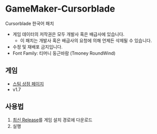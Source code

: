 # GameMaker-Cursorblade

Cursorblade 한국어 패치

- 게임 데이터의 저작권은 모두 개발사 혹은 배급사에 있습니다.
  - 이 패치는 개발사 혹은 배급사의 요청에 의해 언제든 삭제될 수 있습니다.
- 수정 및 재배포 금지입니다.
- Font Family: 티머니 둥근바람 (Tmoney RoundWind)

## 게임

- [스팀 상점 페이지](https://store.steampowered.com/app/2449040/Cursorblade/)
- v1.7

## 사용법

1. [최신 Release](https://github.com/killterm/gamemaker-cursorblade/releases)를 게임 설치 경로에 다운로드
2. 실행
